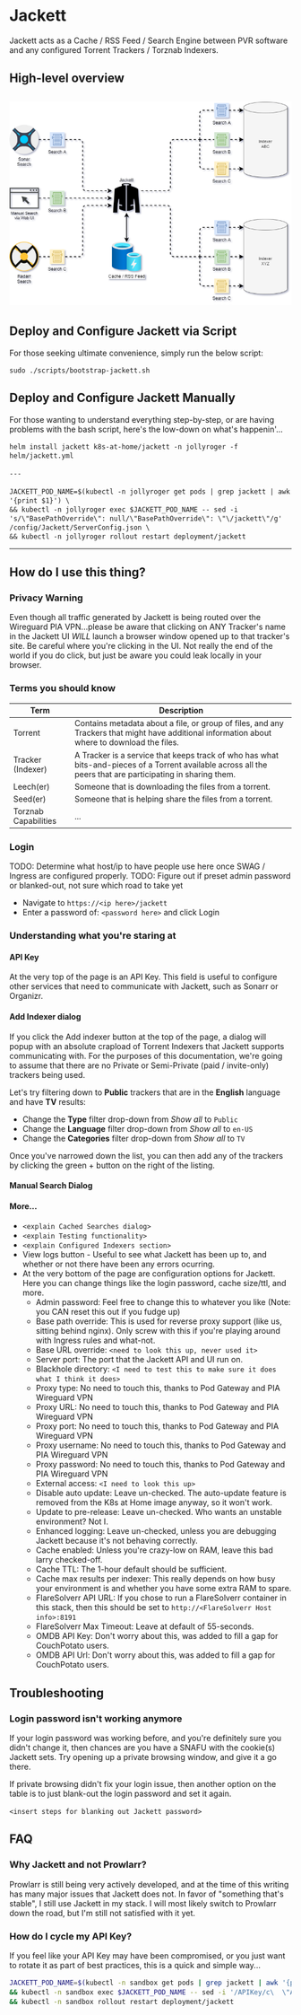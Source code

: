 # Jackett

Jackett acts as a Cache / RSS Feed / Search Engine between PVR software and any configured Torrent Trackers / Torznab Indexers.

## High-level overview

![Diagram: Jackett High-level Overview](../assets/Jackett-Overview.png "Diagram: Jackett High-level Overview")
---

## Deploy and Configure Jackett via Script

For those seeking ultimate convenience, simply run the below script:

```shell
sudo ./scripts/bootstrap-jackett.sh
```

## Deploy and Configure Jackett Manually

For those wanting to understand everything step-by-step, or are having problems with the bash script, here's the low-down on what's happenin'...

```shell
helm install jackett k8s-at-home/jackett -n jollyroger -f helm/jackett.yml

---

JACKETT_POD_NAME=$(kubectl -n jollyroger get pods | grep jackett | awk '{print $1}') \
&& kubectl -n jollyroger exec $JACKETT_POD_NAME -- sed -i 's/\"BasePathOverride\": null/\"BasePathOverride\": \"\/jackett\"/g' /config/Jackett/ServerConfig.json \
&& kubectl -n jollyroger rollout restart deployment/jackett
```

---

## How do I use this thing?

### Privacy Warning

Even though all traffic generated by Jackett is being routed over the Wireguard PIA VPN...please be aware that clicking on ANY Tracker's name in the Jackett UI _WILL_ launch a browser window opened up to that tracker's site. Be careful where you're clicking in the UI. Not really the end of the world if you do click, but just be aware you could leak locally in your browser.

### Terms you should know

| Term                 | Description                                                                                                                                                 |
|----------------------|-------------------------------------------------------------------------------------------------------------------------------------------------------------|
| Torrent              | Contains metadata about a file, or group of files, and any Trackers that might have additional information about where to download the files.               |
| Tracker (Indexer)    | A Tracker is a service that keeps track of who has what bits-and-pieces of a Torrent available across all the peers that are participating in sharing them. |
| Leech(er)            | Someone that is downloading the files from a torrent.                                                                                                       |
| Seed(er)             | Someone that is helping share the files from a torrent.                                                                                                     |
| Torznab Capabilities | ... |

### Login

TODO: Determine what host/ip to have people use here once SWAG / Ingress are configured properly.
TODO: Figure out if preset admin password or blanked-out, not sure which road to take yet
* Navigate to `https://<ip here>/jackett`
* Enter a password of: `<password here>` and click Login

### Understanding what you're staring at

#### API Key

At the very top of the page is an API Key. This field is useful to configure other services that need to communicate with Jackett, such as Sonarr or Organizr.

#### Add Indexer dialog

If you click the Add indexer button at the top of the page, a dialog will popup with an absolute crapload of Torrent Indexers that Jackett supports communicating with. For the purposes of this documentation, we're going to assume that there are no Private or Semi-Private (paid / invite-only) trackers being used.

Let's try filtering down to **Public** trackers that are in the **English** language and have **TV** results:

* Change the **Type** filter drop-down from _Show all_ to `Public`
* Change the **Language** filter drop-down from _Show all_ to `en-US`
* Change the **Categories** filter drop-down from _Show all_ to `TV`

Once you've narrowed down the list, you can then add any of the trackers by clicking the green + button on the right of the listing.

#### Manual Search Dialog



#### More...

* `<explain Cached Searches dialog>`
* `<explain Testing functionality>`
* `<explain Configured Indexers section>`
* View logs button - Useful to see what Jackett has been up to, and whether or not there have been any errors ocurring.
* At the very bottom of the page are configuration options for Jackett. Here you can change things like the login password, cache size/ttl, and more.
  * Admin password: Feel free to change this to whatever you like (Note: you CAN reset this out if you fudge up)
  * Base path override: This is used for reverse proxy support (like us, sitting behind nginx). Only screw with this if you're playing around with Ingress rules and what-not.
  * Base URL override: `<need to look this up, never used it>`
  * Server port: The port that the Jackett API and UI run on.
  * Blackhole directory: `<I need to test this to make sure it does what I think it does>`
  * Proxy type: No need to touch this, thanks to Pod Gateway and PIA Wireguard VPN
  * Proxy URL: No need to touch this, thanks to Pod Gateway and PIA Wireguard VPN
  * Proxy port: No need to touch this, thanks to Pod Gateway and PIA Wireguard VPN
  * Proxy username: No need to touch this, thanks to Pod Gateway and PIA Wireguard VPN
  * Proxy password: No need to touch this, thanks to Pod Gateway and PIA Wireguard VPN
  * External access: `<I need to look this up>`
  * Disable auto update: Leave un-checked. The auto-update feature is removed from the K8s at Home image anyway, so it won't work.
  * Update to pre-release: Leave un-checked. Who wants an unstable environment? Not I.
  * Enhanced logging: Leave un-checked, unless you are debugging Jackett because it's not behaving correctly.
  * Cache enabled: Unless you're crazy-low on RAM, leave this bad larry checked-off.
  * Cache TTL: The 1-hour default should be sufficient.
  * Cache max results per indexer: This really depends on how busy your environment is and whether you have some extra RAM to spare.
  * FlareSolverr API URL: If you chose to run a FlareSolverr container in this stack, then this should be set to `http://<FlareSolverr Host info>:8191`
  * FlareSolverr Max Timeout: Leave at default of 55-seconds.
  * OMDB API Key: Don't worry about this, was added to fill a gap for CouchPotato users.
  * OMDB API Url: Don't worry about this, was added to fill a gap for CouchPotato users.

## Troubleshooting

### Login password isn't working anymore

If your login password was working before, and you're definitely sure you didn't change it, then chances are you have a SNAFU with the cookie(s) Jackett sets. Try opening up a private browsing window, and give it a go there.

If private browsing didn't fix your login issue, then another option on the table is to just blank-out the login password and set it again.

`<insert steps for blanking out Jackett password>`

## FAQ

### Why Jackett and not Prowlarr?

Prowlarr is still being very actively developed, and at the time of this writing has many major issues that Jackett does not. In favor of "something that's stable", I still use Jackett in my stack. I will most likely switch to Prowlarr down the road, but I'm still not satisfied with it yet.

### How do I cycle my API Key?

If you feel like your API Key may have been compromised, or you just want to rotate it as part of best practices, this is a quick and simple way...

```bash
JACKETT_POD_NAME=$(kubectl -n sandbox get pods | grep jackett | awk '{print $1}') \
&& kubectl -n sandbox exec $JACKETT_POD_NAME -- sed -i '/APIKey/c\  \"APIKey\": null,' /config/Jackett/ServerConfig.json \
&& kubectl -n sandbox rollout restart deployment/jackett
```